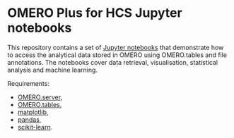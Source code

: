 # OMERO Plus for HCS Jupyter notebooks

This repository contains a set of [Jupyter notebooks](http://jupyter.org/) that demonstrate how to access the analytical data stored in OMERO using OMERO.tables and file annotations.
The notebooks cover data retrieval, visualisation, statistical analysis and machine learning.

Requirements:
 * [OMERO.server](http://www.openmicroscopy.org/site/products/omero),
 * [OMERO.tables](https://www.openmicroscopy.org/site/support/omero5.2/sysadmins/server-tables.html),
 * [matplotlib](http://matplotlib.org/),
 * [pandas](http://pandas.pydata.org/),
 * [scikit-learn](http://scikit-learn.org/).
